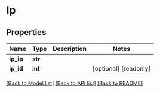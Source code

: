 # Ip

## Properties
Name | Type | Description | Notes
------------ | ------------- | ------------- | -------------
**ip_ip** | **str** |  | 
**ip_id** | **int** |  | [optional] [readonly] 

[[Back to Model list]](../README.md#documentation-for-models) [[Back to API list]](../README.md#documentation-for-api-endpoints) [[Back to README]](../README.md)


